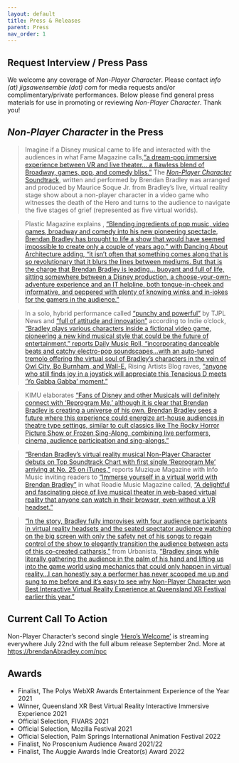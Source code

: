 ```yaml
---
layout: default
title: Press & Releases
parent: Press
nav_order: 1
---
```

## Request Interview / Press Pass
We welcome any coverage of *Non-Player Character*. Please contact *info (at) jigsawensemble (dot) com* for media requests and/or complimentary/private performances. Below please find general press materials for use in promoting or reviewing *Non-Player Character*. Thank you! 

## *Non-Player Character* in the Press 
>Imagine if a Disney musical came to life and interacted with the audiences in what Fame Magazine calls,[“a dream-pop immersive experience between VR and live theater… a flawless blend of Broadway, games, pop, and comedy bliss.”](https://www.famemagazine.co.uk/brendan-bradleys-reprogram-me-a-dream-pop-immersive-experience-between-vr-and-live-theater/) The [*Non-Player Character* Soundtrack](https://music.apple.com/album/1634852775?app=itunes), written and performed by Brendan Bradley was arranged and produced by Maurice Soque Jr. from Bradley’s live, virtual reality stage show about a non-player character in a video game who witnesses the death of the Hero and turns to the audience to navigate the five stages of grief (represented as five virtual worlds).

>Plastic Magazine explains , [“Blending ingredients of pop music, video games, broadway and comedy into his new pioneering spectacle, Brendan Bradley has brought to life a show that would have seemed impossible to create only a couple of years ago,” with Dancing About Architecture adding, “it isn’t often that something comes along that is so revolutionary that it blurs the lines between mediums. But that is the charge that Brendan Bradley is leading… buoyant and full of life, sitting somewhere between a Disney production, a choose-your-own-adventure experience and an IT helpline, both tongue-in-cheek and informative, and peppered with plenty of knowing winks and in-jokes for the gamers in the audience.”](https://plasticmag.co.uk/2022/07/25/new-music-from-brendan-bradley/)

>In a solo, hybrid performance called [“punchy and powerful”](https://www.tjplnews.com/post/who-s-ya-favourite-chart-dance-pop-22-07-2022) by TJPL News and [“full of attitude and innovation”](http://indiedockmusicblog.co.uk/?p=13991) according to Indie o’clock, [“Bradley plays various characters inside a fictional video game, pioneering a new kind musical style that could be the future of entertainment,” reports Daily Music Roll, “incorporating danceable beats and catchy electro-pop soundscapes…with an auto-tuned tremolo offering the virtual soul of Bradley’s characters in the vein of Owl City, Bo Burnham, and Wall-E.](https://www.dailymusicroll.com/entertainment/listen-to-the-future-of-musicals-with-the-virtual-reality-track-reprogram-me-by-brendan-bradley.html) Rising Artists Blog raves, [“anyone who still finds joy in a joystick will appreciate this Tenacious D meets ‘Yo Gabba Gabba’ moment.”](https://risingartistsblog.com/2022/07/25/heros-welcome-by-brendan-bradley/)

>KIMU elaborates [“Fans of Disney and other Musicals will definitely connect with ‘Reprogram Me,’ although it is clear that Brendan Bradley is creating a universe of his own. Brendan Bradley sees a future where this experience could energize art-house audiences in theatre type settings, similar to cult classics like The Rocky Horror Picture Show or Frozen Sing-Along, combining live performers, cinema, audience participation and sing-alongs.”](https://karlismyunkle.com/2022/07/07/brendan-bradley-taps-into-futurism-for-his-npc-musical-reprogram-me/)

>[“Brendan Bradley’s virtual reality musical Non-Player Character debuts on Top Soundtrack Chart with first single ‘Reprogram Me’ arriving at No. 25 on iTunes,”](https://muziquemagazine.com/brendan-bradleys-virtual-reality-musical/) reports Muzique Magazine with Info Music inviting readers to [“Immerse yourself in a virtual world with Brendan Bradley”](https://www.infomusic.fr/plongez-dans-un-monde-virtuel-avec-brendan-bradley-et-son-titre-reprogram-me/) in what Roadie Music Magazine called, [“A delightful and fascinating piece of live musical theater in web-based virtual reality that anyone can watch in their browser, even without a VR headset.”](https://roadie-music.com/brendan-bradley-apresenta-reprogram-me-workshop-cast-recording-non-player-character-the-musical-uma-fantastica-experiencia-audiovisual/)

>[“In the story, Bradley fully improvises with four audience participants in virtual reality headsets and the seated spectator audience watching on the big screen with only the safety net of his songs to regain control of the show to elegantly transition the audience between acts of this co-created catharsis,”](https://urbanistamagazine.uk/brendan-bradleys-virtual-reality-musical-non-player-character-debuts-on-top-soundtrack-chart-with-first-single-reprogram-me-arriving-at-no-25-on-itunes/) from Urbanista, [“Bradley sings while literally gathering the audience in the palm of his hand and lifting us into the game world using mechanics that could only happen in virtual reality…I can honestly say a performer has never scooped me up and sung to me before and it’s easy to see why Non-Player Character won](https://urbanistamagazine.uk/brendan-bradleys-virtual-reality-musical-non-player-character-debuts-on-top-soundtrack-chart-with-first-single-reprogram-me-arriving-at-no-25-on-itunes/) [Best Interactive Virtual Reality Experience at Queensland XR Festival earlier this year.”](https://twitter.com/qldxrfestival/status/1520401672698494977?s=20&t=zkpCcUd1C4V1CZtXnPGk8g) 

## Current Call To Action 
Non-Player Character’s second single [‘Hero’s Welcome’](https://distrokid.com/hyperfollow/brendanbradley/reprogram-me-workshop-cast-recording-abridged-version) is streaming everywhere July 22nd with the full album release September 2nd. More at https://brendanAbradley.com/npc

## Awards
 - Finalist, The Polys WebXR Awards Entertainment Experience of the Year 2021
 - Winner, Queensland XR Best Virtual Reality Interactive Immersive Experience 2021
 - Official Selection, FIVARS 2021
 - Official Selection, Mozilla Festival 2021
 - Official Selection, Palm Springs International Animation Festival 2022
 - Finalist, No Proscenium Audience Award 2021/22
 - Finalist, The Auggie Awards Indie Creator(s) Award 2022
